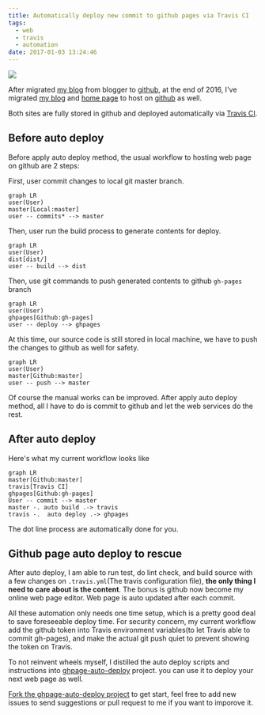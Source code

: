 ```yaml
---
title: Automatically deploy new commit to github pages via Travis CI
tags:
  - web
  - travis
  - automation
date: 2017-01-03 13:24:46
---
```


![](http://i.imgur.com/Q1hDoPLm.png)

After  migrated [my blog](make/hello-world.md) from blogger to [github](https://github.com/gasolin/blog/),
at the end of 2016, I've migrated [my blog](make/hello-world.md) and [home page](http://www.gasolin.idv.tw/) to host on [github](https://github.com/gasolin/gasolin.github.io) as well.

Both sites are fully stored in github and deployed automatically via [Travis CI](https://travis-ci.org/gasolin/gasolin.github.io).

## Before auto deploy

Before apply auto deploy method, the usual workflow to hosting web page on github are 2 steps:

First, user commit changes to local git master branch.

```mermaid
graph LR
user(User)
master[Local:master]
user -- commits* --> master
```

Then, user run the build process to generate contents for deploy.

```mermaid
graph LR
user(User)
dist[dist/]
user -- build --> dist
```

Then, use git commands to push generated contents to github `gh-pages` branch

```mermaid
graph LR
user(User)
ghpages[Github:gh-pages]
user -- deploy --> ghpages
```

At this time, our source code is still stored in local machine, we have to push the changes to github as well for safety.

```mermaid
graph LR
user(User)
master[Github:master]
user -- push --> master
```

Of course the manual works can be improved. After apply auto deploy method, all I have to do is
commit to github and let the web services do the rest.


## After auto deploy

Here's what my current workflow looks like

```mermaid
graph LR
master[Github:master]
travis[Travis CI]
ghpages[Github:gh-pages]
User -- commit --> master
master -. auto build .-> travis
travis -.  auto deploy .-> ghpages
```

The dot line process are automatically done for you.

## Github page auto deploy to rescue

After auto deploy, I am able to run test, do lint check, and build source with a few changes on `.travis.yml`(The travis configuration file),
**the only thing I need to care about is the content**.
The bonus is github now become my online web page editor. Web page is auto updated after each commit.

All these automation only needs one time setup, which is a pretty good deal to save foreseeable deploy time.
For security concern, my current workflow add the github token into Travis environment variables(to let Travis able to commit gh-pages), and make the actual git push quiet to prevent showing the token on Travis.

To not reinvent wheels myself, I distilled the auto deploy scripts and instructions into [ghpage-auto-deploy](https://github.com/gasolin/ghpage-auto-deploy) project.
you can use it to deploy your next web page as well.

[Fork the ghpage-auto-deploy project](https://github.com/gasolin/ghpage-auto-deploy#fork-destination-box) to get start, feel free to add new issues to send suggestions or pull request to me if you want to imporove it.
